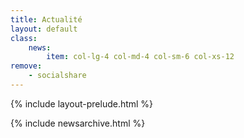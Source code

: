 ```yaml
---
title: Actualité
layout: default
class: 
    news:
        item: col-lg-4 col-md-4 col-sm-6 col-xs-12
remove:
    - socialshare
---
```

{% include layout-prelude.html %}

{% include newsarchive.html %}
